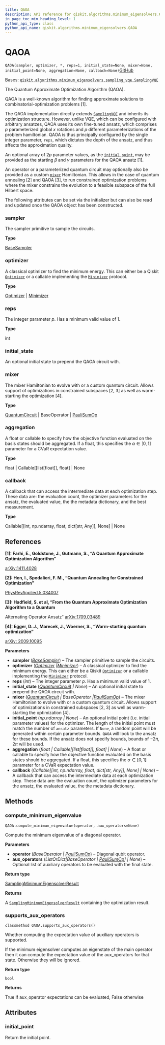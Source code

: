 ```yaml
---
title: QAOA
description: API reference for qiskit.algorithms.minimum_eigensolvers.QAOA
in_page_toc_min_heading_level: 1
python_api_type: class
python_api_name: qiskit.algorithms.minimum_eigensolvers.QAOA
---
```


# QAOA

<span id="qiskit.algorithms.minimum_eigensolvers.QAOA" />

`QAOA(sampler, optimizer, *, reps=1, initial_state=None, mixer=None, initial_point=None, aggregation=None, callback=None)`[GitHub](https://github.com/qiskit/qiskit/tree/stable/0.22/qiskit/algorithms/minimum_eigensolvers/qaoa.py "view source code")

Bases: [`qiskit.algorithms.minimum_eigensolvers.sampling_vqe.SamplingVQE`](qiskit.algorithms.minimum_eigensolvers.SamplingVQE "qiskit.algorithms.minimum_eigensolvers.sampling_vqe.SamplingVQE")

The Quantum Approximate Optimization Algorithm (QAOA).

QAOA is a well-known algorithm for finding approximate solutions to combinatorial-optimization problems \[1].

The QAOA implementation directly extends [`SamplingVQE`](qiskit.algorithms.minimum_eigensolvers.SamplingVQE "qiskit.algorithms.minimum_eigensolvers.SamplingVQE") and inherits its optimization structure. However, unlike VQE, which can be configured with arbitrary ansatzes, QAOA uses its own fine-tuned ansatz, which comprises $p$ parameterized global $x$ rotations and $p$ different parameterizations of the problem hamiltonian. QAOA is thus principally configured by the single integer parameter, `reps`, which dictates the depth of the ansatz, and thus affects the approximation quality.

An optional array of $2p$ parameter values, as the [`initial_point`](#qiskit.algorithms.minimum_eigensolvers.QAOA.initial_point "qiskit.algorithms.minimum_eigensolvers.QAOA.initial_point"), may be provided as the starting $\beta$ and $\gamma$ parameters for the QAOA ansatz \[1].

An operator or a parameterized quantum circuit may optionally also be provided as a custom [`mixer`](#qiskit.algorithms.minimum_eigensolvers.QAOA.mixer "qiskit.algorithms.minimum_eigensolvers.QAOA.mixer") Hamiltonian. This allows in the case of quantum annealing \[2] and QAOA \[3], to run constrained optimization problems where the mixer constrains the evolution to a feasible subspace of the full Hilbert space.

The following attributes can be set via the initializer but can also be read and updated once the QAOA object has been constructed.

<span id="qiskit.algorithms.minimum_eigensolvers.QAOA.sampler" />

### sampler

The sampler primitive to sample the circuits.

**Type**

[BaseSampler](qiskit.primitives.BaseSampler "qiskit.primitives.BaseSampler")

<span id="qiskit.algorithms.minimum_eigensolvers.QAOA.optimizer" />

### optimizer

A classical optimizer to find the minimum energy. This can either be a Qiskit [`Optimizer`](qiskit.algorithms.optimizers.Optimizer "qiskit.algorithms.optimizers.Optimizer") or a callable implementing the [`Minimizer`](qiskit.algorithms.optimizers.Minimizer "qiskit.algorithms.optimizers.Minimizer") protocol.

**Type**

[Optimizer](qiskit.algorithms.optimizers.Optimizer "qiskit.algorithms.optimizers.Optimizer") | [Minimizer](qiskit.algorithms.optimizers.Minimizer "qiskit.algorithms.optimizers.Minimizer")

<span id="qiskit.algorithms.minimum_eigensolvers.QAOA.reps" />

### reps

The integer parameter $p$. Has a minimum valid value of 1.

**Type**

int

<span id="qiskit.algorithms.minimum_eigensolvers.QAOA.initial_state" />

### initial\_state

An optional initial state to prepend the QAOA circuit with.

<span id="qiskit.algorithms.minimum_eigensolvers.QAOA.mixer" />

### mixer

The mixer Hamiltonian to evolve with or a custom quantum circuit. Allows support of optimizations in constrained subspaces \[2, 3] as well as warm-starting the optimization \[4].

**Type**

[QuantumCircuit](qiskit.circuit.QuantumCircuit "qiskit.circuit.QuantumCircuit") | BaseOperator | [PauliSumOp](qiskit.opflow.primitive_ops.PauliSumOp "qiskit.opflow.primitive_ops.PauliSumOp")

<span id="qiskit.algorithms.minimum_eigensolvers.QAOA.aggregation" />

### aggregation

A float or callable to specify how the objective function evaluated on the basis states should be aggregated. If a float, this specifies the $\alpha \in [0,1]$ parameter for a CVaR expectation value.

**Type**

float | Callable\[\[list\[float]], float] | None

<span id="qiskit.algorithms.minimum_eigensolvers.QAOA.callback" />

### callback

A callback that can access the intermediate data at each optimization step. These data are: the evaluation count, the optimizer parameters for the ansatz, the evaluated value, the the metadata dictionary, and the best measurement.

**Type**

Callable\[\[int, np.ndarray, float, dict\[str, Any]], None] | None

## References

**\[1]: Farhi, E., Goldstone, J., Gutmann, S., “A Quantum Approximate Optimization Algorithm”**

[arXiv:1411.4028](https://arxiv.org/abs/1411.4028)

**\[2]: Hen, I., Spedalieri, F. M., “Quantum Annealing for Constrained Optimization”**

[PhysRevApplied.5.034007](https://doi.org/10.1103/PhysRevApplied.5.034007)

**\[3]: Hadfield, S. et al, “From the Quantum Approximate Optimization Algorithm to a Quantum**

Alternating Operator Ansatz” [arXiv:1709.03489](https://arxiv.org/abs/1709.03489)

**\[4]: Egger, D. J., Marecek, J., Woerner, S., “Warm-starting quantum optimization”**

[arXiv: 2009.10095](https://arxiv.org/abs/2009.10095)

**Parameters**

*   **sampler** ([*BaseSampler*](qiskit.primitives.BaseSampler "qiskit.primitives.BaseSampler")) – The sampler primitive to sample the circuits.
*   **optimizer** ([*Optimizer*](qiskit.algorithms.optimizers.Optimizer "qiskit.algorithms.optimizers.Optimizer")  *|*[*Minimizer*](qiskit.algorithms.optimizers.Minimizer "qiskit.algorithms.optimizers.Minimizer")) – A classical optimizer to find the minimum energy. This can either be a Qiskit [`Optimizer`](qiskit.algorithms.optimizers.Optimizer "qiskit.algorithms.optimizers.Optimizer") or a callable implementing the [`Minimizer`](qiskit.algorithms.optimizers.Minimizer "qiskit.algorithms.optimizers.Minimizer") protocol.
*   **reps** (*int*) – The integer parameter $p$. Has a minimum valid value of 1.
*   **initial\_state** ([*QuantumCircuit*](qiskit.circuit.QuantumCircuit "qiskit.circuit.QuantumCircuit") *| None*) – An optional initial state to prepend the QAOA circuit with.
*   **mixer** ([*QuantumCircuit*](qiskit.circuit.QuantumCircuit "qiskit.circuit.QuantumCircuit")  *| BaseOperator |*[*PauliSumOp*](qiskit.opflow.primitive_ops.PauliSumOp "qiskit.opflow.primitive_ops.PauliSumOp")) – The mixer Hamiltonian to evolve with or a custom quantum circuit. Allows support of optimizations in constrained subspaces \[2, 3] as well as warm-starting the optimization \[4].
*   **initial\_point** (*np.ndarray | None*) – An optional initial point (i.e. initial parameter values) for the optimizer. The length of the initial point must match the number of `ansatz` parameters. If `None`, a random point will be generated within certain parameter bounds. `QAOA` will look to the ansatz for these bounds. If the ansatz does not specify bounds, bounds of $-2\pi$, $2\pi$ will be used.
*   **aggregation** (*float | Callable\[\[list\[float]], float] | None*) – A float or callable to specify how the objective function evaluated on the basis states should be aggregated. If a float, this specifies the $\alpha \in [0,1]$ parameter for a CVaR expectation value.
*   **callback** (*Callable\[\[int, np.ndarray, float, dict\[str, Any]], None] | None*) – A callback that can access the intermediate data at each optimization step. These data are: the evaluation count, the optimizer parameters for the ansatz, the evaluated value, the the metadata dictionary.

## Methods

### compute\_minimum\_eigenvalue

<span id="qiskit.algorithms.minimum_eigensolvers.QAOA.compute_minimum_eigenvalue" />

`QAOA.compute_minimum_eigenvalue(operator, aux_operators=None)`

Compute the minimum eigenvalue of a diagonal operator.

**Parameters**

*   **operator** (*BaseOperator |* [*PauliSumOp*](qiskit.opflow.primitive_ops.PauliSumOp "qiskit.opflow.primitive_ops.PauliSumOp")) – Diagonal qubit operator.
*   **aux\_operators** (*ListOrDict\[BaseOperator |* [*PauliSumOp*](qiskit.opflow.primitive_ops.PauliSumOp "qiskit.opflow.primitive_ops.PauliSumOp")*] | None*) – Optional list of auxiliary operators to be evaluated with the final state.

**Return type**

[SamplingMinimumEigensolverResult](qiskit.algorithms.minimum_eigensolvers.SamplingMinimumEigensolverResult "qiskit.algorithms.minimum_eigensolvers.SamplingMinimumEigensolverResult")

**Returns**

A [`SamplingMinimumEigensolverResult`](qiskit.algorithms.minimum_eigensolvers.SamplingMinimumEigensolverResult "qiskit.algorithms.minimum_eigensolvers.SamplingMinimumEigensolverResult") containing the optimization result.

### supports\_aux\_operators

<span id="qiskit.algorithms.minimum_eigensolvers.QAOA.supports_aux_operators" />

`classmethod QAOA.supports_aux_operators()`

Whether computing the expectation value of auxiliary operators is supported.

If the minimum eigensolver computes an eigenstate of the main operator then it can compute the expectation value of the aux\_operators for that state. Otherwise they will be ignored.

**Return type**

`bool`

**Returns**

True if aux\_operator expectations can be evaluated, False otherwise

## Attributes

<span id="qiskit.algorithms.minimum_eigensolvers.QAOA.initial_point" />

### initial\_point

Return the initial point.

